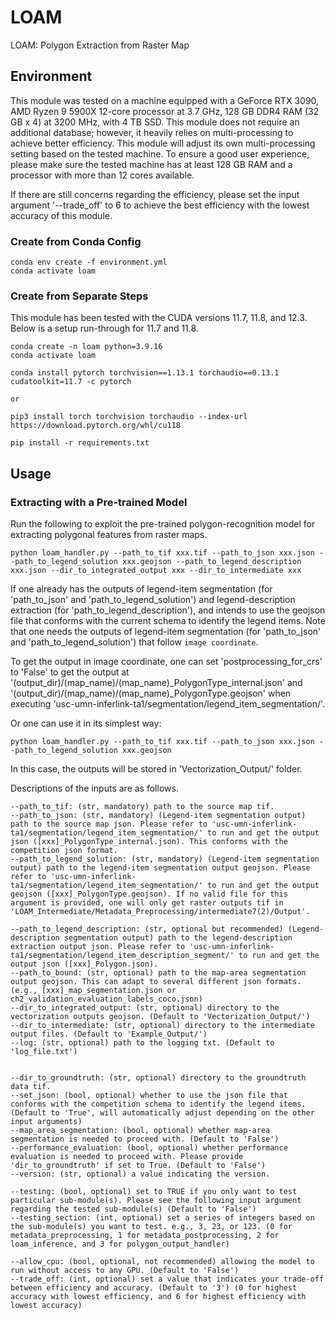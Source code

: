 # LOAM

LOAM: Polygon Extraction from Raster Map


## Environment

This module was tested on a machine equipped with a GeForce RTX 3090, AMD Ryzen 9 5900X 12-core processor at 3.7 GHz, 128 GB DDR4 RAM (32 GB x 4) at 3200 MHz, with 4 TB SSD. This module does not require an additional database; however, it heavily relies on multi-processing to achieve better efficiency. This module will adjust its own multi-processing setting based on the tested machine. To ensure a good user experience, please make sure the tested machine has at least 128 GB RAM and a processor with more than 12 cores available.

If there are still concerns regarding the efficiency, please set the input argument '--trade_off' to 6 to achieve the best efficiency with the lowest accuracy of this module.

### Create from Conda Config

```
conda env create -f environment.yml
conda activate loam
```

### Create from Separate Steps

This module has been tested with the CUDA versions 11.7, 11.8, and 12.3. Below is a setup run-through for 11.7 and 11.8.

```
conda create -n loam python=3.9.16
conda activate loam

conda install pytorch torchvision==1.13.1 torchaudio==0.13.1 cudatoolkit=11.7 -c pytorch

or

pip3 install torch torchvision torchaudio --index-url https://download.pytorch.org/whl/cu118

pip install -r requirements.txt
```


## Usage

### Extracting with a Pre-trained Model

Run the following to exploit the pre-trained polygon-recognition model for extracting polygonal features from raster maps.

```
python loam_handler.py --path_to_tif xxx.tif --path_to_json xxx.json --path_to_legend_solution xxx.geojson --path_to_legend_description xxx.json --dir_to_integrated_output xxx --dir_to_intermediate xxx
```

If one already has the outputs of legend-item segmentation (for 'path_to_json' and 'path_to_legend_solution') and legend-description extraction (for 'path_to_legend_description'), and intends to use the geojson file that conforms with the current schema to identify the legend items. Note that one needs the outputs of legend-item segmentation (for 'path_to_json' and 'path_to_legend_solution') that follow `image coordinate`.

To get the output in image coordinate, one can set 'postprocessing_for_crs' to 'False' to get the output at '(output_dir)/(map_name)/(map_name)_PolygonType_internal.json' and '(output_dir)/(map_name)/(map_name)_PolygonType.geojson' when executing 'usc-umn-inferlink-ta1/segmentation/legend_item_segmentation/'.

Or one can use it in its simplest way:

```
python loam_handler.py --path_to_tif xxx.tif --path_to_json xxx.json --path_to_legend_solution xxx.geojson
```

In this case, the outputs will be stored in 'Vectorization_Output/' folder.


Descriptions of the inputs are as follows.

```
--path_to_tif: (str, mandatory) path to the source map tif.
--path_to_json: (str, mandatory) (Legend-item segmentation output) path to the source map json. Please refer to 'usc-umn-inferlink-ta1/segmentation/legend_item_segmentation/' to run and get the output json ([xxx]_PolygonType_internal.json). This conforms with the competition json format.
--path_to_legend_solution: (str, mandatory) (Legend-item segmentation output) path to the legend-item segmentation output geojson. Please refer to 'usc-umn-inferlink-ta1/segmentation/legend_item_segmentation/' to run and get the output geojson ([xxx]_PolygonType.geojson). If no valid file for this argument is provided, one will only get raster outputs tif in 'LOAM_Intermediate/Metadata_Preprocessing/intermediate7(2)/Output'.

--path_to_legend_description: (str, optional but recommended) (Legend-description segmentation output) path to the legend-description extraction output json. Please refer to 'usc-umn-inferlink-ta1/segmentation/legend_item_description_segment/' to run and get the output json ([xxx]_Polygon.json).
--path_to_bound: (str, optional) path to the map-area segmentation output geojson. This can adapt to several different json formats. (e.g., [xxx]_map_segmentation.json or ch2_validation_evaluation_labels_coco.json)
--dir_to_integrated_output: (str, optional) directory to the vectorization outputs geojson. (Default to 'Vectorization_Output/')
--dir_to_intermediate: (str, optional) directory to the intermediate output files. (Default to 'Example_Output/')
--log: (str, optional) path to the logging txt. (Default to 'log_file.txt')


--dir_to_groundtruth: (str, optional) directory to the groundtruth data tif.
--set_json: (bool, optional) whether to use the json file that conforms with the competition schema to identify the legend items. (Default to 'True', will automatically adjust depending on the other input arguments)
--map_area_segmentation: (bool, optional) whether map-area segmentation is needed to proceed with. (Default to 'False')
--performance_evaluation: (bool, optional) whether performance evaluation is needed to proceed with. Please provide 'dir_to_groundtruth' if set to True. (Default to 'False')
--version: (str, optional) a value indicating the version.

--testing: (bool, optional) set to TRUE if you only want to test particular sub-module(s). Please see the following input argument regarding the tested sub-module(s) (Default to 'False')
--testing_section: (int, optional) set a series of integers based on the sub-module(s) you want to test. e.g., 3, 23, or 123. (0 for metadata_preprocessing, 1 for metadata_postprocessing, 2 for loam_inference, and 3 for polygon_output_handler)

--allow_cpu: (bool, optional, not recommended) allowing the model to run without access to any GPU. (Default to 'False')
--trade_off: (int, optional) set a value that indicates your trade-off between efficiency and accuracy. (Default to '3') (0 for highest accuracy with lowest efficiency, and 6 for highest efficiency with lowest accuracy)
```

